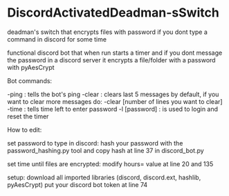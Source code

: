 # DiscordActivatedDeadman-sSwitch
deadman's switch that encrypts files with password if you dont type a command in discord for some time

functional discord bot that when run starts a timer and if you dont message the password in a discord server it encrypts a file/folder with a password with pyAesCrypt

Bot commands:
 
 -ping : tells the bot's ping
 -clear : clears last 5 messages by default, if you want to clear more messages do: -clear [number of lines you want to clear]
 -time : tells time left to enter password
 -l [password] : is used to login and reset the timer

How to edit:

set password to type in discord:
hash your password with the password_hashing.py tool and copy hash at line 37 in discord_bot.py

set time until files are encrypted:
modify hours= value at line 20 and 135


setup:
download all imported libraries (discord, discord.ext, hashlib, pyAesCrypt)
put your discord bot token at line 74
